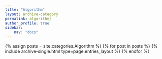 ```yaml
---
title: "Algorithm"
layout: archive-category
permalink: algorithm/
author_profile: true
sidebar:
    nav: "docs"    
---
```


{% assign posts = site.categories.Algorithm %}
{% for post in posts %} {% include archive-single.html type=page.entries_layout %} {% endfor %}
